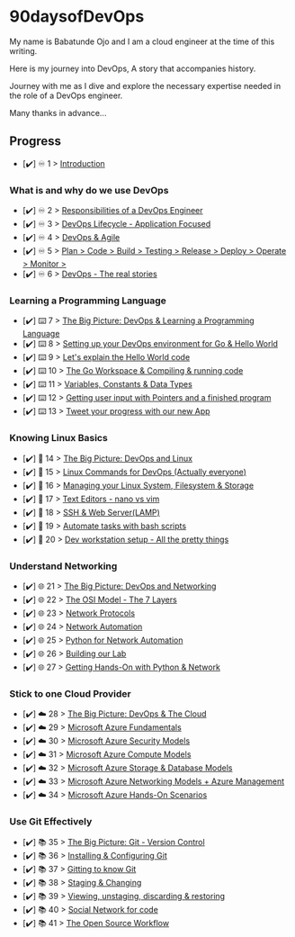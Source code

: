 # 90daysofDevOps

My name is Babatunde Ojo and I am a cloud engineer at the time of this writing.

Here is my journey into DevOps, A story that accompanies history.

Journey with me as I dive and explore the necessary expertise needed in the role of a DevOps engineer.

Many thanks in advance...


## Progress 

- [✔️] ♾️ 1 > [Introduction](Days/Day01.md)

### What is and why do we use DevOps

- [✔️] ♾️ 2 > [Responsibilities of a DevOps Engineer](Days/Day02.md)
- [✔️] ♾️ 3 > [DevOps Lifecycle - Application Focused](Days/Day03.md)
- [✔️] ♾️ 4 > [DevOps & Agile](Days/Day04.md)
- [✔️] ♾️ 5 > [Plan > Code > Build > Testing > Release > Deploy > Operate > Monitor >](Days/Day05.md)
- [✔️] ♾️ 6 > [DevOps - The real stories](Days/Day06.md)

### Learning a Programming Language

- [✔️] ⌨️ 7 > [The Big Picture: DevOps & Learning a Programming Language](Days/Day07.md)
- [✔️] ⌨️ 8 > [Setting up your DevOps environment for Go & Hello World](Days/Day08.md)
- [✔️] ⌨️ 9 > [Let's explain the Hello World code](Days/Day09.md)
- [✔️] ⌨️ 10 > [The Go Workspace & Compiling & running code](Days/Day10.md)
- [✔️] ⌨️ 11 > [Variables, Constants & Data Types](Days/Day11.md)
- [✔️] ⌨️ 12 > [Getting user input with Pointers and a finished program](Days/Day12.md)
- [✔️] ⌨️ 13 > [Tweet your progress with our new App](Days/Day13.md)

### Knowing Linux Basics

- [✔️] 🐧 14 > [The Big Picture: DevOps and Linux](Days/Day14.md)
- [✔️] 🐧 15 > [Linux Commands for DevOps (Actually everyone)](Days/Day15.md)
- [✔️] 🐧 16 > [Managing your Linux System, Filesystem & Storage](Days/Day16.md)
- [✔️] 🐧 17 > [Text Editors - nano vs vim](Days/Day17.md)
- [✔️] 🐧 18 > [SSH & Web Server(LAMP)](Days/Day18.md)
- [✔️] 🐧 19 > [Automate tasks with bash scripts](Days/Day19.md)
- [✔️] 🐧 20 > [Dev workstation setup - All the pretty things](Days/Day20.md)

### Understand Networking

- [✔️] 🌐 21 > [The Big Picture: DevOps and Networking](Days/Day21.md)
- [✔️] 🌐 22 > [The OSI Model - The 7 Layers](Days/Day22.md)
- [✔️] 🌐 23 > [Network Protocols](Days/Day23.md)
- [✔️] 🌐 24 > [Network Automation](Days/Day24.md)
- [✔️] 🌐 25 > [Python for Network Automation](Days/Day25.md)
- [✔️] 🌐 26 > [Building our Lab](Days/Day26.md)
- [✔️] 🌐 27 > [Getting Hands-On with Python & Network](Days/Day27.md)

### Stick to one Cloud Provider

- [✔️] ☁️ 28 > [The Big Picture: DevOps & The Cloud](Days/Day28.md)
- [✔️] ☁️ 29 > [Microsoft Azure Fundamentals](Days/Day29.md)
- [✔️] ☁️ 30 > [Microsoft Azure Security Models](Days/Day30.md)
- [✔️] ☁️ 31 > [Microsoft Azure Compute Models](Days/Day31.md)
- [✔️] ☁️ 32 > [Microsoft Azure Storage & Database Models](Days/Day32.md)
- [✔️] ☁️ 33 > [Microsoft Azure Networking Models + Azure Management](Days/Day33.md)
- [✔️] ☁️ 34 > [Microsoft Azure Hands-On Scenarios](Days/Day34.md)

### Use Git Effectively

- [✔️] 📚 35 > [The Big Picture: Git - Version Control](Days/Day35.md)
- [✔️] 📚 36 > [Installing & Configuring Git](Days/Day36.md)
- [✔️] 📚 37 > [Gitting to know Git](Days/Day37.md)
- [✔️] 📚 38 > [Staging & Changing](Days/Day38.md)
- [✔️] 📚 39 > [Viewing, unstaging, discarding & restoring](Days/Day39.md)
- [✔️] 📚 40 > [Social Network for code](Days/Day40.md)
- [✔️] 📚 41 > [The Open Source Workflow](Days/Day41.md)